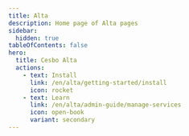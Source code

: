```yaml
---
title: Alta
description: Home page of Alta pages
sidebar:
  hidden: true
tableOfContents: false
hero:
  title: Cesbo Alta
  actions:
    - text: Install
      link: /en/alta/getting-started/install
      icon: rocket
    - text: Learn
      link: /en/alta/admin-guide/manage-services
      icon: open-book
      variant: secondary
---
```

